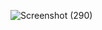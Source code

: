 ![Screenshot (290)](https://user-images.githubusercontent.com/87315357/191940641-de787ec9-e161-4b05-a792-9c3f90a12beb.png)

